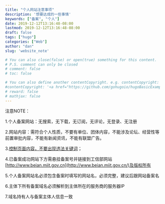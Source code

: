 ```yaml
---
title: "个人网站注意事项"
description: '想要达成的一些事情'
keywords: ["备案", "个人"]
date: 2019-12-12T13:16:48-08:00
lastmod: 2019-12-12T13:16:48-08:00
draft: false
tags: ["hugo"]
categories: ["Web"]
author: "dan"
slug: 'website_note'

# You can also close(false) or open(true) something for this content.
# P.S. comment can only be closed
# comment: false
# toc: false

# You can also define another contentCopyright. e.g. contentCopyright: "This is another copyright."
#contentCopyright: '<a href="https://github.com/gohugoio/hugoBasicExample" rel="noopener" target="_blank">See origin</a>'
# reward: false
# mathjax: false
---
```


注意NOTE：

1.个人备案网站：无搜索，无下载，无订阅，无评论，无登录、无注册

2.网站内容：需符合个人性质，不要有单位、团体内容，不能涉及论坛、经营性等前置审批内容，不能有新闻资讯，不能有联盟广告。

3.[控制页面内容，不要出现违法关键词](/zh-cn/post/website_content/)；

4.已备案成功网站下方需悬挂备案号并链接到工信部网站 [http://www.beian.miit.gov.cn](http://www.beian.miit.gov.cn/)及版权所有

5.个人备案网站名必须包含备案时填写的网站名，必须完整，建议后跟网站备案名

6.主体下所有备案域名必须解析到主体所在的服务商的服务器IP

7.域名持有人与备案主体人信息一致